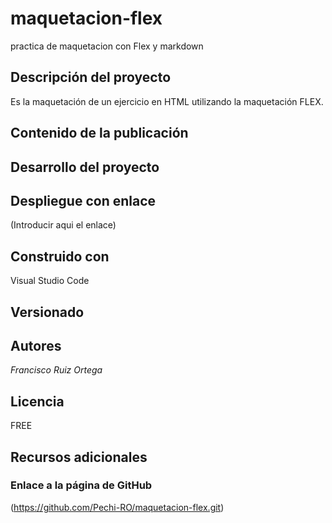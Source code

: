 # maquetacion-flex
practica de maquetacion con Flex y markdown
## Descripción del proyecto
Es la maquetación de un ejercicio en HTML utilizando
la maquetación FLEX.

## Contenido de la publicación

## Desarrollo del proyecto
## Despliegue con enlace
(Introducir aqui el enlace)
## Construido con
Visual Studio Code
## Versionado

## Autores
*Francisco Ruiz Ortega*
## Licencia
FREE
## Recursos adicionales
### Enlace a la página de GitHub
(https://github.com/Pechi-RO/maquetacion-flex.git)
